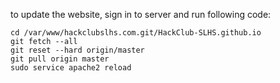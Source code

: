 to update the website, sign in to server and run following code:
```
cd /var/www/hackclubslhs.com.git/HackClub-SLHS.github.io
git fetch --all
git reset --hard origin/master
git pull origin master
sudo service apache2 reload
```
